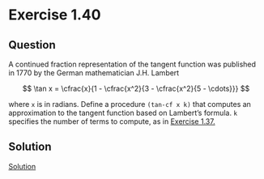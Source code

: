 # Exercise 1.40

## Question

A continued fraction representation of the tangent function was published in 1770 by the German mathematician J.H. Lambert

$$
\tan x = \cfrac{x}{1 - \cfrac{x^2}{3 - \cfrac{x^2}{5 - \cdots}}}
$$

where `x` is in radians. Define a procedure `(tan-cf x k)` that computes an approximation to the tangent function based on Lambert’s formula. `k` specifies the number of terms to compute, as in [Exercise 1.37.](code.rkt)

## Solution

[Solution](code.rkt)
